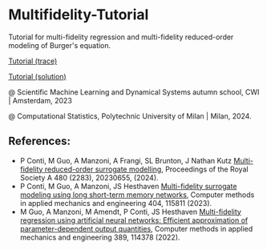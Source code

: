# Multifidelity-Tutorial
Tutorial for multi-fidelity regression and multi-fidelity reduced-order modeling of Burger's equation.

[Tutorial (trace)](https://colab.research.google.com/github/ContiPaolo/Multifidelity-Tutorial/blob/main/Tutorial_Multi_Fidelity_(trace).ipynb#scrollTo=P6aCPRjCM0ZZ)

[Tutorial (solution)](https://colab.research.google.com/github/ContiPaolo/Multifidelity-Tutorial/blob/main/Tutorial_Multi_Fidelity_(solution).ipynb#scrollTo=JwVPQmFEpVkc)

@ Scientific Machine Learning and Dynamical Systems autumn school, CWI | Amsterdam, 2023

@ Computational Statistics, Polytechnic University of Milan | Milan,  2024.


## References: 

- P Conti, M Guo, A Manzoni, A Frangi, SL Brunton, J Nathan Kutz [Multi-fidelity reduced-order surrogate modelling](https://royalsocietypublishing.org/doi/abs/10.1098/rspa.2023.0655), Proceedings of the Royal Society A 480 (2283), 20230655, (2024).
- P Conti, M Guo, A Manzoni, JS Hesthaven [Multi-fidelity surrogate modeling using long short-term memory networks](https://www.sciencedirect.com/science/article/pii/S0045782522007678), Computer methods in applied mechanics and engineering 404, 115811 (2023).
- M Guo, A Manzoni, M Amendt, P Conti, JS Hesthaven [Multi-fidelity regression using artificial neural networks: Efficient approximation of parameter-dependent output quantities](https://www.sciencedirect.com/science/article/pii/S0045782521006411), Computer methods in applied mechanics and engineering 389, 114378 (2022).
